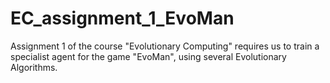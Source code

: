 # EC_assignment_1_EvoMan
Assignment 1 of the course "Evolutionary Computing" requires us to train a specialist agent for the game "EvoMan", using several Evolutionary Algorithms.  
